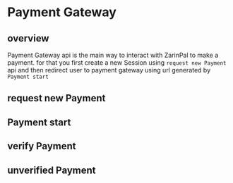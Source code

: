 # Payment Gateway

## overview

Payment Gateway api is the main way to interact with ZarinPal to make a payment. for that you first create a new Session using `request new Payment` api and then redirect user to payment gateway using url generated by `Payment start` 

## request new Payment

## Payment start

## verify Payment

## unverified Payment
